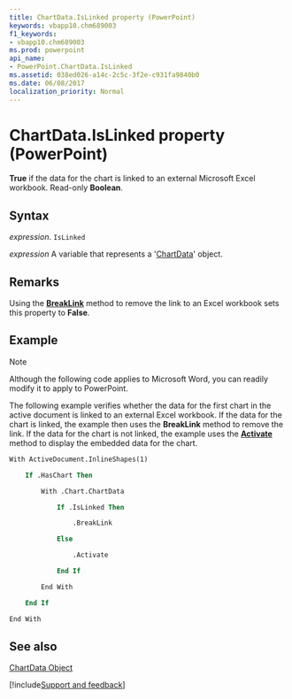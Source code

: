 ```yaml
---
title: ChartData.IsLinked property (PowerPoint)
keywords: vbapp10.chm689003
f1_keywords:
- vbapp10.chm689003
ms.prod: powerpoint
api_name:
- PowerPoint.ChartData.IsLinked
ms.assetid: 038ed026-a14c-2c5c-3f2e-c931fa9840b0
ms.date: 06/08/2017
localization_priority: Normal
---
```



# ChartData.IsLinked property (PowerPoint)

 **True** if the data for the chart is linked to an external Microsoft Excel workbook. Read-only **Boolean**.


## Syntax

_expression_. `IsLinked`

_expression_ A variable that represents a '[ChartData](PowerPoint.ChartData.md)' object.


## Remarks

Using the  **[BreakLink](PowerPoint.ChartData.BreakLink.md)** method to remove the link to an Excel workbook sets this property to **False**.


## Example




> [!NOTE] 
> Although the following code applies to Microsoft Word, you can readily modify it to apply to PowerPoint.

The following example verifies whether the data for the first chart in the active document is linked to an external Excel workbook. If the data for the chart is linked, the example then uses the  **BreakLink** method to remove the link. If the data for the chart is not linked, the example uses the **[Activate](PowerPoint.ChartData.Activate.md)** method to display the embedded data for the chart.




```vb
With ActiveDocument.InlineShapes(1)

    If .HasChart Then

        With .Chart.ChartData

            If .IsLinked Then

                .BreakLink

            Else

                .Activate

            End If

        End With

    End If

End With
```


## See also


[ChartData Object](PowerPoint.ChartData.md)

[!include[Support and feedback](~/includes/feedback-boilerplate.md)]